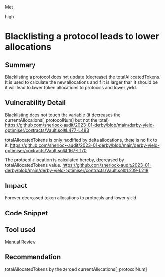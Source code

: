 Met

high

# Blacklisting a protocol leads to lower allocations

## Summary
Blacklisting a protocol does not update (decrease) the totalAllocatedTokens. It is used to calculate the new allocations and if it is larger than it should be it will lead to lower token allocations to protocols and lower yield.
## Vulnerability Detail
Blacklisting does not touch the variable (it decreases the currentAllocations[_protocolNum] but not the total)
https://github.com/sherlock-audit/2023-01-derby/blob/main/derby-yield-optimiser/contracts/Vault.sol#L477-L483

totalAllocatedTokens is only modified by delta allocations, there is no fix to it.
https://github.com/sherlock-audit/2023-01-derby/blob/main/derby-yield-optimiser/contracts/Vault.sol#L167-L170

The protocol allocation is calculated hereby, decreased by totalAllocatedTokens value.
https://github.com/sherlock-audit/2023-01-derby/blob/main/derby-yield-optimiser/contracts/Vault.sol#L209-L218

## Impact
Forever decreased token allocations to protocols and lower yield.
## Code Snippet

## Tool used

Manual Review

## Recommendation
totalAllocatedTokens by the zeroed currentAllocations[_protocolNum]